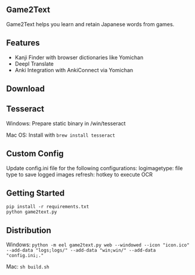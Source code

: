 ## Game2Text ##

Game2Text helps you learn and retain Japanese words from games.

## Features ##

- Kanji Finder with browser dictionaries like Yomichan
- Deepl Translate
- Anki Integration with AnkiConnect via Yomichan

## Download ##

## Tesseract ##

Windows: Prepare static binary in /win/tesseract

Mac OS: Install with ```brew install tesseract```

## Custom Config ##

Update config.ini file for the following configurations:
logimagetype: file type to save logged images
refresh: hotkey to execute OCR

## Getting Started ##
```
pip install -r requirements.txt
python game2text.py
```

## Distribution ##

Windows: 
```python -m eel game2text.py web --windowed --icon "icon.ico" --add-data "logs;logs/" --add-data "win;win/" --add-data "config.ini;."```

Mac:
```sh build.sh```
